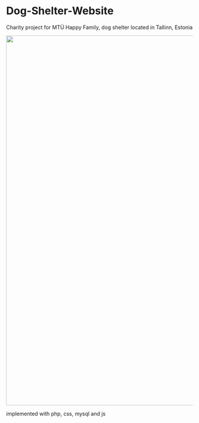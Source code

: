 # Dog-Shelter-Website
 
Charity project for MTÜ Happy Family, dog shelter located in Tallinn, Estonia

<p align="center">
 <img style="width:1000px;" src="https://github.com/aleksei-stsigartsov/local_storage/blob/master/dogshelter_site.gif" />
</p>

implemented with php, css, mysql and js
